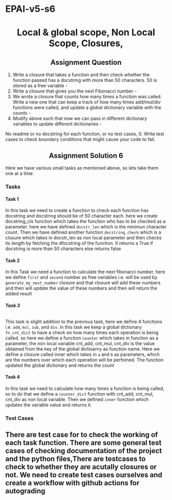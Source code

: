 # EPAI-v5-s6

<h1 align="center">Local & global scope, Non Local Scope, Closures, </h1>

<h2 align="center"> Assignment Question </h2>

1. Write a closure that takes a function and then check whether the function passed has a docstring with more than 50 characters. 50 is stored as a free variable - 
2. Write a closure that gives you the next Fibonacci number - 
3. We wrote a closure that counts how many times a function was called. Write a new one that can keep a track of how many times add/mul/div functions were called, and update a global dictionary variable with the counts - 
4. Modify above such that now we can pass in different dictionary variables to update different dictionaries - 

No readme or no docstring for each function, or no test cases, 0. Write test cases to check boundary conditions that might cause your code to fail. 

<h2 align="center"> Assignment Solution 6 </h2>

Here we have various small tasks as mentioned above, so lets take them one at a time

### Tasks

#### **Task 1**

In this task we need to create a function to check each function has docstring and docstring should be of 50 character each. here we create docstring_cls function which takes the function who has to be checked as a parameter. here we have defined `docstr_len` which is the minimun character count. Then we have defined another function `docstring_check` which is a closure which takes in docstr_len as non local parameter and then checks its length by fetching the dfocstring of the function. It returns a True if docstring is more than 50 characters else returns false

#### **Task 2**

In this Task we need a function to calculate the next fibonacci number, here we define `first` and `second` number as free variables i.e. will be used by `generate_my_next_number` closure and that closure will add these numbers and then will update the value of these numbers and then will return the added result



###### **Task 3**

This task is slight addition to the previous task, here we define 4 functions i.e. `add`, `mul`, `sub`, and `div`. in this task we keep a global dictionary `fn_cnt_dict` to have a check on how many times each operation is being called. so here we define a function `counter` which takes in function as a parameter, the    non local variable  cnt_add, cnt_mul, cnt_div is the value obtained from the key of the global dictioanry as function name. Here we define a closure called inner which takes in  `a` and `b` as parameters, which are the numbers over which each operation will be perfomed. The function updated the global dictionary and returns the count

#### **Task 4**

In this task we need to calculate how many times a function is being called, so to do that we define a `counter_dict` function with cnt_add, cnt_mul, cnt_div  as non local variable. Then we defined `inner` function which updates the variable value and returns it.

### Test Cases

There are test case for to check the working of each task function. There are some general test cases of checking documentation of the project and the python files,There are testcases to check to whether they are acutally closures or not.
We need to create test cases ourselves and create a workflow with github actions for autograding
---
